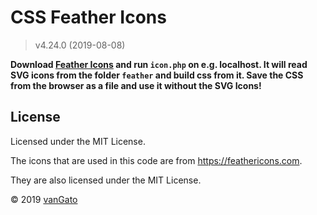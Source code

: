 CSS Feather Icons
=================

> v4.24.0 (2019-08-08)

__Download [Feather Icons](https://feathericons.com/feather.zip) 
and run `icon.php` on e.g. localhost. 
It will read SVG icons from the folder `feather` and build css from it.
Save the CSS from the browser as a file and use it without the SVG Icons!__

License
-------

Licensed under the MIT License.

The icons that are used in this code are from https://feathericons.com.

They are also licensed under the MIT License.

© 2019 [vanGato](https://github.com/vanGato/CSS-Feather-Icons)
